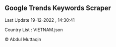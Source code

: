 

## Google Trends Keywords Scraper 
 
Last Update 19-12-2022 , 14:30:41

Country List :
VIETNAM.json



© Abdul Muttaqin 
